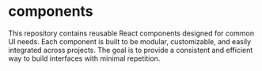 # components
This repository contains reusable React components designed for common UI needs.   Each component is built to be modular, customizable, and easily integrated across projects.   The goal is to provide a consistent and efficient way to build interfaces with minimal repetition.  
